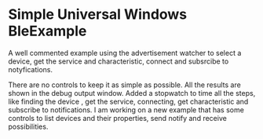 # Simple Universal Windows BleExample 
A well commented example using the advertisement watcher to select a device,
get the service and characteristic, connect and subsrcibe to notyfications.

There are no controls to keep it as simple as possible. All the results are shown in the debug output window.
Added a stopwatch to time all the steps, like finding the device , get the service, connecting, get characteristic and subscribe to notifications.
I am working on a new example that has some controls to list devices and their properties, send notify and receive possibilities. 

